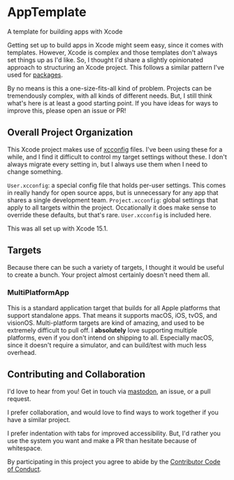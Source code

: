 # AppTemplate
A template for building apps with Xcode 

Getting set up to build apps in Xcode might seem easy, since it comes with templates. However, Xcode is complex and those templates don't always set things up as I'd like. So, I thought I'd share a slightly opinionated approach to structuring an Xcode project. This follows a similar pattern I've used for [packages](https://github.com/mattmassicotte/PackageTemplate).

By no means is this a one-size-fits-all kind of problem. Projects can be tremendously complex, with all kinds of different needs. But, I still think what's here is at least a good starting point. If you have ideas for ways to improve this, please open an issue or PR!

## Overall Project Organization

This Xcode project makes use of [xcconfig](https://developer.apple.com/documentation/xcode/adding-a-build-configuration-file-to-your-project) files. I've been using these for a while, and I find it difficult to control my target settings without these. I don't always migrate every setting in, but I always use them when I need to change something.

`User.xcconfig`: a special config file that holds per-user settings. This comes in really handy for open source apps, but is unnecessary for any app that shares a single development team.
`Project.xcconfig`: global settings that apply to all targets within the project. Occationally it does make sense to override these defaults, but that's rare. `User.xcconfig` is included here.

This was all set up with Xcode 15.1.

## Targets

Because there can be such a variety of targets, I thought it would be useful to create a bunch. Your project almost certainly doesn't need them all.

### MultiPlatformApp

This is a standard application target that builds for all Apple platforms that support standalone apps. That means it supports macOS, iOS, tvOS, and visionOS. Multi-platform targets are kind of amazing, and used to be extremely difficult to pull off. I **absolutely** love supporting multiple platforms, even if you don't intend on shipping to all. Especially macOS, since it doesn't require a simulator, and can build/test with much less overhead.


## Contributing and Collaboration

I'd love to hear from you! Get in touch via [mastodon](https://mastodon.social/@mattiem), an issue, or a pull request.

I prefer collaboration, and would love to find ways to work together if you have a similar project.

I prefer indentation with tabs for improved accessibility. But, I'd rather you use the system you want and make a PR than hesitate because of whitespace.

By participating in this project you agree to abide by the [Contributor Code of Conduct](CODE_OF_CONDUCT.md).
